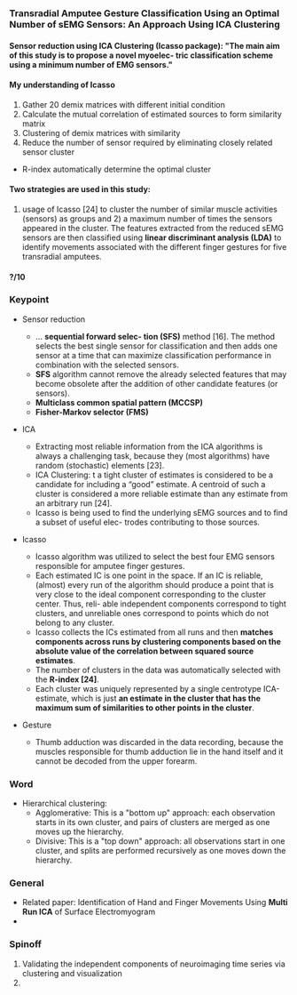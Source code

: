 ### Transradial Amputee Gesture Classification Using an Optimal Number of sEMG Sensors: An Approach Using ICA Clustering

#### Sensor reduction using ICA Clustering (Icasso package): "The main aim of this study is to propose a novel myoelec- tric classification scheme using a minimum number of EMG sensors."


#### My understanding of Icasso
1. Gather 20 demix matrices with different initial condition
2. Calculate the mutual correlation of estimated sources to form similarity matrix
3. Clustering of demix matrices with similarity
4. Reduce the number of sensor required by eliminating closely related sensor cluster
 
* R-index automatically determine the optimal cluster

#### Two strategies are used in this study: 
1) usage of Icasso [24] to cluster the number of similar muscle activities (sensors) as groups and 2) a maximum number of times the sensors appeared in the cluster. The features extracted from the reduced sEMG sensors are then classified using **linear discriminant analysis (LDA)** to identify movements associated with the different finger gestures for five transradial amputees.


#### ?/10

### Keypoint 
* Sensor reduction
    * ... **sequential forward selec- tion (SFS)** method [16]. The method selects the best single sensor for classification and then adds one sensor at a time that can maximize classification performance in combination with the selected sensors.
    * **SFS** algorithm cannot remove the already selected features that may become obsolete after the addition of other candidate features (or sensors). 
    * **Multiclass common spatial pattern (MCCSP)**
    * **Fisher-Markov selector (FMS)**
* ICA
    * Extracting most reliable information from the ICA algorithms is always a challenging task, because they (most algorithms) have random (stochastic) elements [23]. 
    * ICA Clustering: t a tight cluster of estimates is considered to be a candidate for including a “good” estimate. A centroid of such a cluster is considered a more reliable estimate than any estimate from an arbitrary run [24].
    * Icasso is being used to find the underlying sEMG sources and to find a subset of useful elec- trodes contributing to those sources.

* Icasso
    * Icasso algorithm was utilized to select the best four EMG sensors responsible for amputee finger gestures.
    * Each estimated IC is one point in the space. If an IC is reliable, (almost) every run of the algorithm should produce a point that is very close to the ideal component corresponding to the cluster center. Thus, reli- able independent components correspond to tight clusters, and unreliable ones correspond to points which do not belong to any cluster. 
    * Icasso collects the ICs estimated from all runs and then **matches components across runs by clustering components based on the absolute value of the correlation between squared source estimates**. 
    *  The number of clusters in the data was automatically selected with the **R-index [24]**.
    *  Each cluster was uniquely represented by a single centrotype ICA-estimate, which is just **an estimate in the cluster that has the maximum sum of similarities to other points in the cluster**.

* Gesture
    *  Thumb adduction was discarded in the data recording, because the muscles responsible for thumb adduction lie in the hand itself and it cannot be decoded from the upper forearm.


### Word
* Hierarchical clustering: 
    * Agglomerative: This is a "bottom up" approach: each observation starts in its own cluster, and pairs of clusters are merged as one moves up the hierarchy.
    * Divisive: This is a "top down" approach: all observations start in one cluster, and splits are performed recursively as one moves down the hierarchy.



### General

* Related paper: Identification of Hand and Finger Movements Using **Multi Run ICA** of Surface Electromyogram
* 

### Spinoff
1. Validating the independent components of neuroimaging time series via clustering and visualization
2. 
